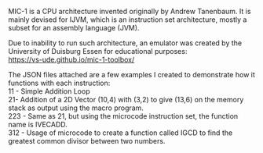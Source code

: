 MIC-1 is a CPU architecture invented originally by Andrew Tanenbaum. 
It is mainly devised for IJVM, which is an instruction set architecture, mostly a subset for an assembly language (JVM).

Due to inability to run such architecture, an emulator was created by the University of Duisburg Essen for educational purposes: <br/>
https://vs-ude.github.io/mic-1-toolbox/

The JSON files attached are a few examples I created to demonstrate how it functions with each instruction:
<br> 11 - Simple Addition Loop <br/>
21- Addition of a 2D Vector (10,4) with (3,2) to give (13,6) on the memory stack as output using the macro program. <br/>
223 - Same as 21, but using the microcode instruction set, the function name is IVECADD. <br/>
312 - Usage of microcode to create a function called IGCD to find the greatest common divisor between two numbers.
